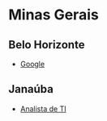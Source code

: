 # Minas Gerais

## Belo Horizonte
* [Google](https://www.google.com.br/)

## Janaúba
* [Analista de TI](https://www.trabalhabrasil.com.br/vagas-empregos-em-janauba-mg/analista-de-ti/4703883?utm_campaign=google_jobs_apply&utm_source=google_jobs_apply&utm_medium=organic)
